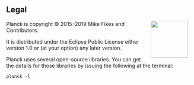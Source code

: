 ## Legal

<img width="100" align="right" style="margin: 0ex 1em" src="img/legal.jpg">
Planck is copyright © 2015–2019 Mike Fikes and Contributors.

It is distributed under the Eclipse Public License either version 1.0 or (at your option) any later version.

Planck uses several open-source libraries. You can get the details for those libraries by issuing the following at the terminal:

```
planck -l
```

